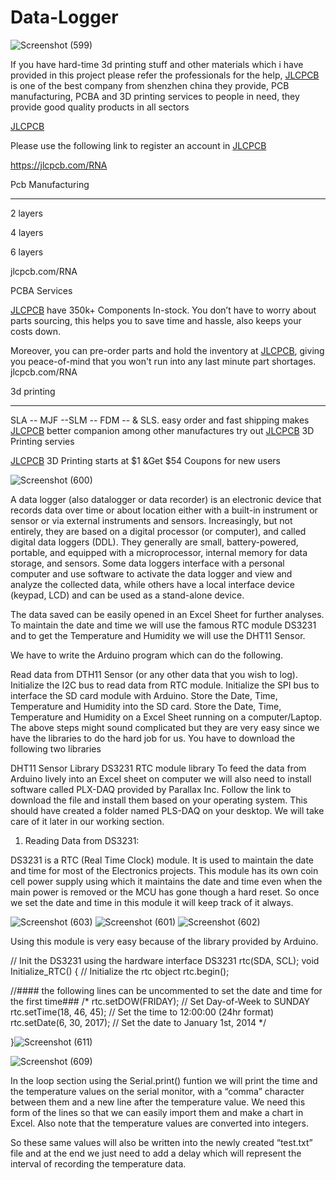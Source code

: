 # Data-Logger

![Screenshot (599)](https://user-images.githubusercontent.com/118633170/205675595-c835323a-1340-4439-a860-e19dd05d83a9.png)

If you have hard-time 3d printing stuff and other materials which i have provided in this project please refer the professionals for the help, [JLCPCB](https://jlcpcb.com/RNA) is one of the best company from shenzhen china they provide, PCB manufacturing, PCBA and 3D printing services to people in need, they provide good quality products in all sectors

[JLCPCB](https://jlcpcb.com/RNA)


Please use the following link to register an account in [JLCPCB](https://jlcpcb.com/RNA)

https://jlcpcb.com/RNA


Pcb Manufacturing

----------

2 layers

4 layers

6 layers

jlcpcb.com/RNA



PCBA Services

[JLCPCB](https://jlcpcb.com/RNA) have 350k+ Components In-stock. You don’t have to worry about parts sourcing, this helps you to save time and hassle, also keeps your costs down.

Moreover, you can pre-order parts and hold the inventory at [JLCPCB](https://jlcpcb.com/RNA), giving you peace-of-mind that you won't run into any last minute part shortages. jlcpcb.com/RNA



3d printing

-------------------

SLA -- MJF --SLM -- FDM -- & SLS. easy order and fast shipping makes [JLCPCB](https://jlcpcb.com/RNA) better companion among other manufactures try out [JLCPCB](https://jlcpcb.com/RNA) 3D Printing servies

[JLCPCB](https://jlcpcb.com/RNA) 3D Printing starts at $1 &Get $54 Coupons for new users


![Screenshot (600)](https://user-images.githubusercontent.com/118633170/205675562-8155f0a5-bfb2-45a4-8161-948cbc6dd568.png)


A data logger (also datalogger or data recorder) is an electronic device that records data over time or about location either with a built-in instrument or sensor or via external instruments and sensors. Increasingly, but not entirely, they are based on a digital processor (or computer), and called digital data loggers (DDL). They generally are small, battery-powered, portable, and equipped with a microprocessor, internal memory for data storage, and sensors. Some data loggers interface with a personal computer and use software to activate the data logger and view and analyze the collected data, while others have a local interface device (keypad, LCD) and can be used as a stand-alone device.



The data saved can be easily opened in an Excel Sheet for further analyses. To maintain the date and time we will use the famous RTC module DS3231 and to get the Temperature and Humidity we will use the DHT11 Sensor. 

We have to write the Arduino program which can do the following.

Read data from DTH11 Sensor (or any other data that you wish to log).
Initialize the I2C bus to read data from RTC module.
Initialize the SPI bus to interface the SD card module with Arduino.
Store the Date, Time, Temperature and Humidity into the SD card.
Store the Date, Time, Temperature and Humidity on a Excel Sheet running on a computer/Laptop.
The above steps might sound complicated but they are very easy since we have the libraries to do the hard job for us. You have to download the following two libraries

DHT11 Sensor Library
DS3231 RTC module library 
To feed the data from Arduino lively into an Excel sheet on computer we will also need to install software called PLX-DAQ provided by Parallax Inc. Follow the link to download the file and install them based on your operating system. This should have created a folder named PLS-DAQ on your desktop. We will take care of it later in our working section.



1. Reading Data from DS3231:

DS3231 is a RTC (Real Time Clock) module. It is used to maintain the date and time for most of the Electronics projects. This module has its own coin cell power supply using which it maintains the date and time even when the main power is removed or the MCU has gone though a hard reset. So once we set the date and time in this module it will keep track of it always.

![Screenshot (603)](https://user-images.githubusercontent.com/118633170/205675639-0f478e6d-a28e-481e-8878-a6b1a3d22827.png)
![Screenshot (601)](https://user-images.githubusercontent.com/118633170/205675652-c651012e-cbe3-4d4b-95d6-5ce4ec1b3b2e.png)
![Screenshot (602)](https://user-images.githubusercontent.com/118633170/205675656-4b2b84a2-1b9e-45bc-8966-05b85e9ab184.png)


Using this module is very easy because of the library provided by Arduino.

// Init the DS3231 using the hardware interface
DS3231  rtc(SDA, SCL);
void Initialize_RTC()
{
   // Initialize the rtc object
  rtc.begin();

//#### the following lines can be uncommented to set the date and time for the first time### 
/*
rtc.setDOW(FRIDAY);     // Set Day-of-Week to SUNDAY
rtc.setTime(18, 46, 45);     // Set the time to 12:00:00 (24hr format)
rtc.setDate(6, 30, 2017);   // Set the date to January 1st, 2014
*/

}![Screenshot (611)](https://user-images.githubusercontent.com/118633170/205675749-569a18c6-4793-4aaf-8b20-cd73ca79dacf.png)

![Screenshot (609)](https://user-images.githubusercontent.com/118633170/205675803-b63d2f63-2e5b-4ce4-bbe5-445025ee574f.png)


In the loop section using the Serial.print() funtion we will print the time and the temperature values on the serial monitor, with a “comma” character between them and a new line after the temperature value. We need this form of the lines so that we can easily import them and make a chart in Excel. Also note that the temperature values are converted into integers.

So these same values will also be written into the newly created “test.txt” file and at the end we just need to add a delay which will represent the interval of recording the temperature data.

